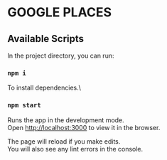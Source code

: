 # GOOGLE PLACES 


## Available Scripts

In the project directory, you can run:

### `npm i`

To install dependencies.\

### `npm start`

Runs the app in the development mode.\
Open [http://localhost:3000](http://localhost:3000) to view it in the browser.

The page will reload if you make edits.\
You will also see any lint errors in the console.

